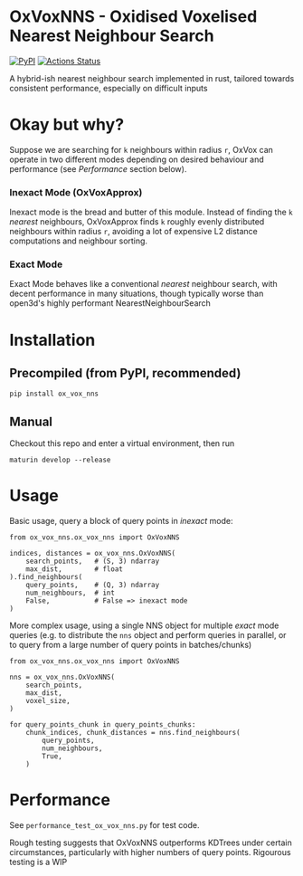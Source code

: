 # OxVoxNNS - Oxidised Voxelised Nearest Neighbour Search

[![PyPI](https://img.shields.io/pypi/v/cibuildwheel.svg)](https://pypi.org/project/ox-vox-nns/)
[![Actions Status](https://github.com/hacmorgan/OxVoxNNS/workflows/CI/badge.svg)](https://github.com/hacmorgan/OxVoxNNS/actions)

A hybrid-ish nearest neighbour search implemented in rust, tailored towards consistent performance, especially on difficult inputs


# Okay but why?
Suppose we are searching for `k` neighbours within radius `r`, OxVox can operate in two different modes depending on desired behaviour and performance (see *Performance* section below).

### Inexact Mode (OxVoxApprox)
Inexact mode is the bread and butter of this module. Instead of finding the `k` *nearest* neighbours, OxVoxApprox finds `k` roughly evenly distributed neighbours within radius `r`, avoiding a lot of expensive L2 distance computations and neighbour sorting.

### Exact Mode
Exact Mode behaves like a conventional *nearest* neighbour search, with decent performance in many situations, though typically worse than open3d's highly performant NearestNeighbourSearch


# Installation
## Precompiled (from PyPI, recommended)
```
pip install ox_vox_nns
```

## Manual
Checkout this repo and enter a virtual environment, then run
```
maturin develop --release
```


# Usage
Basic usage, query a block of query points in *inexact* mode:
```
from ox_vox_nns.ox_vox_nns import OxVoxNNS

indices, distances = ox_vox_nns.OxVoxNNS(
    search_points,   # (S, 3) ndarray
    max_dist,        # float
).find_neighbours(
    query_points,    # (Q, 3) ndarray
    num_neighbours,  # int
    False,           # False => inexact mode
)
```

More complex usage, using a single NNS object for multiple *exact* mode queries (e.g. to distribute the `nns` object and perform queries in parallel, or to query from a large number of query points in batches/chunks)
```
from ox_vox_nns.ox_vox_nns import OxVoxNNS

nns = ox_vox_nns.OxVoxNNS(
    search_points,
    max_dist,
    voxel_size,
)

for query_points_chunk in query_points_chunks:
    chunk_indices, chunk_distances = nns.find_neighbours(
        query_points,
        num_neighbours,
        True,
    )
```


# Performance
See `performance_test_ox_vox_nns.py` for test code.

Rough testing suggests that OxVoxNNS outperforms KDTrees under certain circumstances, particularly with higher numbers of query points. Rigourous testing is a WIP
